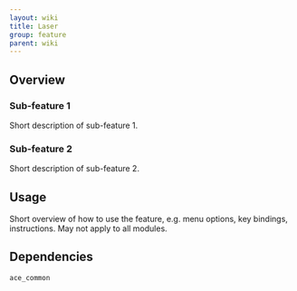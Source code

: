 ```yaml
---
layout: wiki
title: Laser
group: feature
parent: wiki
---
```


## Overview

### Sub-feature 1
Short description of sub-feature 1.

### Sub-feature 2
Short description of sub-feature 2.


## Usage

Short overview of how to use the feature, e.g. menu options, key bindings, 
instructions. May not apply to all modules.


## Dependencies

`ace_common`
